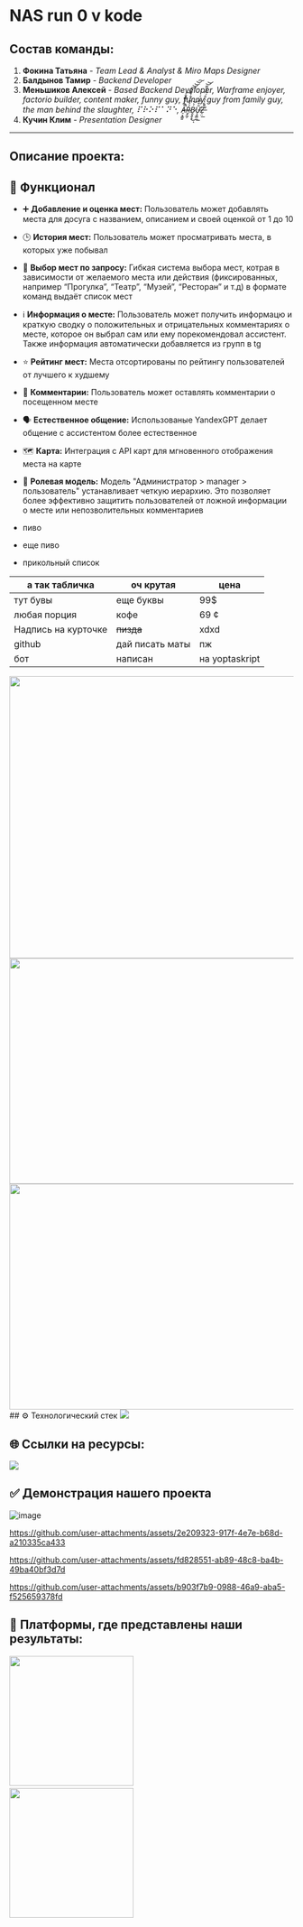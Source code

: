 # NAS run 0 v kode


## Состав команды:

1. **Фокина Татьяна** - _Team Lead & Analyst & Miro Maps Designer_
2. **Балдынов Тамир** - _Backend Developer_
3. **Меньшиков Алексей** - _Based Backend Developer, Warframe enjoyer, factorio builder, content maker, funny guy, funny guy from family guy, the man behind the slaughter, ⠏⠗⠕⠏⠁⠝⠑, Å̶̠͙͇͈̀̉͂͆̐͘̚͡Ṟ̴̙̲̗́̉͋́̐̉̌̅͠͝͝͝͠Ḃ̷̯͓̬̞̀͜͝ͅŲ̶͕͇̼̎̌̅̄͗́̕͟Z̶̠̤̔̄̔̔̐͗͆́̎͌̕̚͟͝͝_
4. **Кучин Клим** - _Presentation Designer_

---

## Описание проекта:

## 🚀 Функционал

* ➕ **Добавление и оценка мест:** Пользователь может добавлять места для досуга c названием, описанием и своей оценкой от 1 до 10
  
* 🕒 **История мест:** Пользователь может просматривать места, в которых уже побывал
  
* 🔎 **Выбор мест по запросу:** Гибкая система выбора мест, котрая в зависимости от желаемого места или действия (фиксированных, например “Прогулка”, “Театр”, “Музей”, “Ресторан” и т.д) в формате команд выдаёт список мест
  
* ℹ️ **Информация о месте:** Пользователь может получить информацю и краткую сводку о положительных и отрицательных комментариях о месте, которое он выбрал сам или ему порекомендовал ассистент. Также информация автоматически добавляется из групп в tg
  
* ⭐ **Рейтинг мест:** Места отсортированы по рейтингу пользователей от лучшего к худшему
  
* 💬 **Комментарии:** Пользователь может оставлять комментарии о посещенном месте
  
* 🗣 **Естественное общение:** Использованые YandexGPT делает общение с ассистентом более естественное
  
* 🗺️ **Карта:** Интеграция с API карт для мгновенного отображения места на карте
  
* 👑 **Ролевая модель:** Модель "Администратор > manager > пользователь" устанавливает четкую иерархию. Это позволяет более эффективно защитить пользователей от ложной информации о месте или непозволительных комментариев








* пиво
* еще пиво
* прикольный список

| а так табличка | оч крутая | цена |
| --- | --- | --- |
| тут бувы | еще буквы | 99$ |
| любая порция |  кофе| 69 ¢ |
| Надпись на курточке | ~~пизда~~ | xdxd |
| github |  дай писать маты | пж |
| бот |  написан | на yoptaskript|
<img src="https://github.com/user-attachments/assets/916b2837-0dd6-4dd4-8cba-dc571973e547" width="900" height="500">


<img src="https://github.com/user-attachments/assets/5b993456-dd7b-43aa-8d3a-291b6df5b674" width="600" height="400">
<img src="https://avatars.mds.yandex.net/i?id=1e1ea5699987f0bed1b5e39201755838_l-9068872-images-thumbs&n=13" width="600" height="400">
## ⚙️ Технологический стек
<img src="https://camo.githubusercontent.com/d2080d24775bd0fd90b63e3bfd6d2e6b14a83bb5a79b051f83105abcaa0f4d1a/68747470733a2f2f696d672e736869656c64732e696f2f62616467652f507974686f6e2d3337373641423f7374796c653d666c61742d737175617265266c6f676f3d707974686f6e266c6f676f436f6c6f723d7768697465">




## 🌐 Ссылки на ресурсы:
<img src="https://i.pinimg.com/736x/3f/d1/27/3fd127cad6d7b981b9743b43f5c7820d.jpg">

## ✅ Демонстрация нашего проекта
![image](https://github.com/user-attachments/assets/a0b30ce6-1500-4bd9-ae78-3756a338ce8e)


https://github.com/user-attachments/assets/2e209323-917f-4e7e-b68d-a210335ca433



https://github.com/user-attachments/assets/fd828551-ab89-48c8-ba4b-49ba40bf3d7d



https://github.com/user-attachments/assets/b903f7b9-0988-46a9-aba5-f525659378fd


## 👀 Платформы, где представлены наши результаты:
<img src="https://github.com/user-attachments/assets/6b9f41e3-1749-46b2-be42-5e672eb6da24" width="220" height="230">ㅤㅤㅤㅤㅤ<img src="https://github.com/user-attachments/assets/26ea43e5-605e-46fa-bf08-c9007b8bbe03" width="220" height="230">

























<br />
<br />
<br />
<br />
<br />
<br />
<br />
<br />
<br />
<br />
<br />
<br />
<br />
<br />
<br />
<br />
<br />
<br />
<br />
<br />
<br />
<br />
<br />
<br />
<br />
<br />
<br />
<br />
<br />
<br />
<br />
<br />
<br />
<br />
<br />
<br />
<br />
<br />
<br />
<br />
<br />
<br />
<br />
<br />
<br />
<br />
<br />
<br />
<br />
<br />
<br />
<br />
<br />
<br />
<br />
<br />
<br />
<br />
<br />
<br />
<br />
<br />
<br />
<br />
<br />
<br />
<br />
<br />
<br />
<br />
<br />
<br />
<br />
<br />
<br />
Вы не должны были найти это место, но раз вы тут, то я расскажу почему цит-09 - крайне оверпавернутый фрейм и точно стоит рассмотрения в качестве мейна.
Начать стоит с самого стиля его игры, который заключается в невидимости и использовании высокоточного оружия, поскольку его пассивный навык увеличивает шанс крит урона по слабым местам аж до 300%, а это в свою очередь, большие цифры, учитывая то, как работает сам крит в варфрейме. Первая способность циты, устонавливает до 3х сонаров, которые помечают врагов и их слабые мест даже через стену (включается огонь сквозь обьекты), что позволяет "сидя на жердочке" обстреливать всех врагов. Вторая способность, это уже по веселее - она заряжает магазин основного оружия боепрепасами со 100% шансом выбранного статуса (элементальные), а так же дает бонус к урону от статуса и в добавок кидает дополнительных 3 магазина, которые можно заряжать в основу/вторичку. Треться способность - инвиз, но его особенность заключается в том, что его можно продлевать, совершая устранения по слабым точкам врагов, сама по себе - очень полезная способность, учитывая низкую живучесть цита-09 и мистификатор, добавленный в обновлении 38.0, который в свою учередь дает +х множитель крита когда в невидимости. А теперь к самому вкусному, четвертая способность - именное оружие "нейтрализатор", снайперская винтовка, пули которой при убийстве в слабое место, рикошетят до 4 раз, полностью испепеляя ваших противников. Учитывая что фрейма и оружие можно забилдить, то при хорошем билде вы будете выдавать по 82кк урона, а так же наносить 99% урона всех игроков за миссию. Надеюсь что вам было интересно

---

Продолжая свой неимоверно важный рассказ про одну из своих любимых игр Warframe, я хочу рассказать про очень важный вопрос: чтобы такого сделать чтобы ничего не делать, но чтобы карман много много деняк (платины). Ответ чуть ли не очевиден (играть), но тут свои нюансы, по этому расскажу про рыбные места для фарма платины. В первую очередь это открытие реликвий с рандомами / реликвий за айю / реликвий от барыча: предметы в таковых как правило варьируются по стоимости от 1 до 50 платины, что уже само по себе не хило, но надо учитывать два нюанса: 1) никто не гарантирует выпадения нужного предмета 2) продажа сетов предметов выгоднее во всех аспектах. Из чего и следует, что дело хоть и не сильно веселое, но на афк фарм пойдет. Второй способ уже по интересней: фарм мистификаторов. Их в игре полно, как и мест получения, но варьируется цена: от 1 до 50 платины за мистификатор 0 ранга (что само по себе не плохо), но тут же возникает проблема - дорогие фармятся через боль дырка задница, а дешевые фармить не царское дело. Интересный аспект фарма мистификаторов: с их рангом цена растет экспоненциально (или я хз, вкинул умное слово, но 1 мистик 5 ранга будет стоить дороже чем 3 + 3 + 4 + 5 + 6 = 21 мистификатор 0 ранга (причем даже с коэфом большим чем 1.5х)). Это круто все дела, но честно говоря после ввода "шепота в стенах" и так называемого рерола мистиков их цена сильно упала (к примеру мистическая зарядка 0 ранга до этого стоила 50-80 платины, а после 20-30). Следующий способ довольно широкий и имеет несколько подвидов: моды всех видов и мастей. Разбиваем на подкатегории: перепродажа (гарнизон кахла/барыч), фарм с миссий особых модов (как правило с шансом выпадения <2%), моды разлома и моды "с приколом". Идем по списку. Первое перепродажа, к примеру в гарнизоне кахла за выполнения еженедельных миссий капает особая валюта, которую можно тратить на архонтовы моды, которые как правило стоят 20-30 плашки, что так то неплохо, учитывая что миссия занимает в районе 30 минут с учетом выполнения всех вторичек, барыч же будет поинтереснее: он каждые две недели приносит прайм моды, которые в этот момент буду стоить +- 40 платины, но со временем их цена растет аж до 80 (если допустим барыч не приносит их 6+ недель), но для их покупки нужны кредиты (200-500к, что не так уж и сложно) и дукаты (а это уже открытие реликвий). Моды с миссий не такие уж и интересные (ты буквально познаешь что такое безумие перепроходя одну и ту же миссию сотни миллионов раз, ради процента без гаранта). Моды разлома это как правило самая веселая часть по мнению 1/10 лудоманов: в чем суть спросите вы, а я отвечу, что в игре есть порядка 50-70 оружий для каждой категории мода разлома, как правило, большая часть стоит копейки, НО есть оружия, моды разлома на которые стоят аж по 300+ платины, а далее еще веселее)) моды разлома имеют разные статы, а их можно ролить, т.е. помимо того что вам должно повести с оружием, на которое выпадет мр, так еще вам далее придется ролить, чтобы выпали нужные статы (как правило год рол), но оно того стоит, потому что год ролы спокойно могут стоить >7к платины (мучо деньго). Ну и последний пункт: моды с приколом, я под ним подразумеваю все моды с серебрянной рощи: покупаете дрона эксилуса (он стоит 75 платины, а фармить его руки отвалятся), покупаем мод ботаник (еще 60 платины), берем в кольцо сканеры и ходим по планетам сканируя дроном растения, далее крафтим апотики, кучу, собираем пачку из некроса, гидроида и коры, где у хоста бустер на шанс выпадения модов (билды для фарма через шанс выпадения модов), оружие на разрез, чтобы тела делились на два и некрос кастовал двойное осквернение и идем открывать апотики. в среднем за заход будет выходить 60-80+ платины (сам заход занимает минут 6, но фарм апотиков как правило пару часов, так что рекомендую просто постоянно бегать с эксилусом, чтобы он пассивно сканил растения), и таким боком делаем профит. Еще один веселый способ это создание личей/сестер, а именно их фарм на продажу. Тут на руку играют три фактора: оружие лича, получаемое при убийстве, элементальный урон оружия (все с % >58 считается мегасочным) и наличие эфемеры. Проблема в том что это максимально долгий способ, так как на создание - порабощение лича/сестры вам потребуется в лучшем случае 6 часов, но радует, что хорошие личи/сестры стоят как правило 350+ платины, что мега вкусно. По большей части я поделился всеми своими знаниями, но рано или поздно они потеряют актуальность, по этому настоятельно рекомендую мониторить warframe market, чтобы понимать, какие предметы сейчас хорошо продаются и фармом чего стоит заняться.
